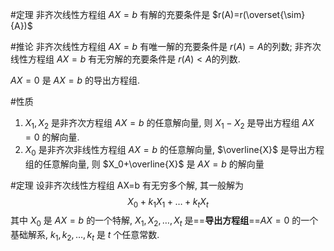 #定理 非齐次线性方程组 $AX=b$ 有解的充要条件是 $r(A)=r(\overset{\sim}{A})$ 

#推论 非齐次线性方程组 $AX=b$ 有唯一解的充要条件是 $r(A)=A\text{的列数}$;
非齐次线性方程组 $AX=b$ 有无穷解的充要条件是 $r(A)<A\text{的列数}$.

$AX=0$ 是 $AX=b$ 的导出方程组. 

#性质 
1. $X_1, X_2$ 是非齐次方程组 $AX=b$ 的任意解向量, 则 $X_1 - X_2$ 是导出方程组 $AX=0$ 的解向量. 
2. $X_0$ 是非齐次非线性方程组 $AX=b$ 的任意解向量, $\overline{X}$ 是导出方程组的任意解向量, 则 $X_0+\overline{X}$ 是 $AX=b$ 的解向量

#定理 设非齐次线性方程组 AX=b 有无穷多个解, 其一般解为 $$X_0+k_1X_1+\dots+k_tX_t$$ 其中 $X_0$ 是 $AX=b$ 的一个特解, $X_1, X_2, \dots, X_t$ 是==**导出方程组**==$AX=0$ 的一个基础解系, $k_1, k_2 ,\dots, k_t$ 是 $t$ 个任意常数. 